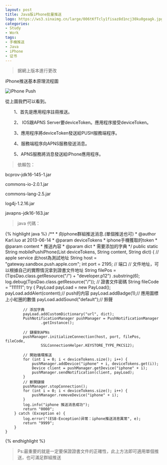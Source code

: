 ```yaml
---
layout: post
title: Java版iPhone批量推送
logo: https://ws3.sinaimg.cn/large/006tKfTcly1fisaz8d1ncj30ku0geagk.jpg
categories:
- Study
- Work
tags:
- 手機推送
- Java
- iPhone
- 证书
---
```


> 据網上版本進行更改  

iPhone推送基本原理流程圖  

![iPhone Push](https://ws3.sinaimg.cn/large/006tKfTcly1fisaz9tw9cj30cz0dwmxn.jpg)  

從上圖我們可以看到。 

　　1、首先是應用程序註冊推送。 

　　2、 IOS跟APNS Server要deviceToken。應用程序接受deviceToken。 

　　3、應用程序將deviceToken發送給PUSH服務端程序。 

　　4、服務端程序向APNS服務發送消息。 

　　5、APNS服務將消息發送給iPhone應用程序。 

> 依賴包：  

bcprov-jdk16-145-1.jar  

commons-io-2.0.1.jar  

commons-lang-2.5.jar  

log4j-1.2.16.jar  

javapns-jdk16-163.jar  


> java 代碼：  

{% highlight java %}
	/**
	 * 向iphone群組推送消息.(單個推送也可)
	 * @author Karl.luo at 2013-06-14
	 * @param deviceTokens
	 *            iphone手機獲取的token
	 * @param content
	 *            推送內容
	 * @param dict
	 * 			  需要添加的字典
	 */
	public static String mobilePushiPhone(List<String> deviceTokens,
			String content, String dict) {
		// apple service 此host為測試地址
		String host = "gateway.sandbox.push.apple.com"; 
		int port = 2195; // 端口
		// 文件地址，可以根據自己的實際情況拿到證書文件地址
		String filePos = (TipsDao.class.getResource("/") + "developer.p12")
				.substring(6); 
		log.debug(TipsDao.class.getResource("/"));
		// 證書文件密碼
		String fileCode = "111111"; 
		try {
			PayLoad payLoad = new PayLoad();
			payLoad.addAlert(content);// push的内容
			payLoad.addBadge(1);// 應用圖標上小紅圈的數值
			payLoad.addSound("default");// 鈴聲

			// 添加字典
			payLoad.addCustomDictionary("url", dict);
			PushNotificationManager pushManager = PushNotificationManager
					.getInstance();

			// 鏈接到APNs
			pushManager.initializeConnection(host, port, filePos, fileCode,
					SSLConnectionHelper.KEYSTORE_TYPE_PKCS12);

			// 開始循環推送
			for (int i = 0; i < deviceTokens.size(); i++) {
				pushManager.addDevice("iphone" + i, deviceTokens.get(i));
				Device client = pushManager.getDevice("iphone" + i);
				pushManager.sendNotification(client, payLoad);
			}
			// 斷開鏈接
			pushManager.stopConnection();
			for (int i = 0; i < deviceTokens.size(); i++) {
				pushManager.removeDevice("iphone" + i);
			}
			log.info("iphone 推送消息成功");
			return "0000";
		} catch (Exception e) {
			log.error("(ESB-Exception)异常：iphone推送消息異常", e);
			return "9999";
		}
	}
{% endhighlight %}   

> Ps:最重要的就是一定要保證證書文件的正確性，此上方法即可適用單個推送，也可滿足群組推送

